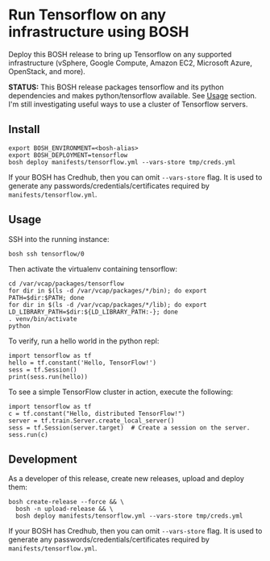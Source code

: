 # Run Tensorflow on any infrastructure using BOSH

Deploy this BOSH release to bring up Tensorflow on any supported infrastructure (vSphere, Google Compute, Amazon EC2, Microsoft Azure, OpenStack, and more).

**STATUS:** This BOSH release packages tensorflow and its python dependencies and makes python/tensorflow available. See [Usage](#usage) section. I'm still investigating useful ways to use a cluster of Tensorflow servers.

## Install

```
export BOSH_ENVIRONMENT=<bosh-alias>
export BOSH_DEPLOYMENT=tensorflow
bosh deploy manifests/tensorflow.yml --vars-store tmp/creds.yml
```

If your BOSH has Credhub, then you can omit `--vars-store` flag. It is used to generate any passwords/credentials/certificates required by `manifests/tensorflow.yml`.

## Usage

SSH into the running instance:

```
bosh ssh tensorflow/0
```

Then activate the virtualenv containing tensorflow:

```
cd /var/vcap/packages/tensorflow
for dir in $(ls -d /var/vcap/packages/*/bin); do export PATH=$dir:$PATH; done
for dir in $(ls -d /var/vcap/packages/*/lib); do export LD_LIBRARY_PATH=$dir:${LD_LIBRARY_PATH:-}; done
. venv/bin/activate
python
```

To verify, run a hello world in the python repl:

```
import tensorflow as tf
hello = tf.constant('Hello, TensorFlow!')
sess = tf.Session()
print(sess.run(hello))
```

To see a simple TensorFlow cluster in action, execute the following:

```
import tensorflow as tf
c = tf.constant("Hello, distributed TensorFlow!")
server = tf.train.Server.create_local_server()
sess = tf.Session(server.target)  # Create a session on the server.
sess.run(c)
```

## Development

As a developer of this release, create new releases, upload and deploy them:

```
bosh create-release --force && \
  bosh -n upload-release && \
  bosh deploy manifests/tensorflow.yml --vars-store tmp/creds.yml
```

If your BOSH has Credhub, then you can omit `--vars-store` flag. It is used to generate any passwords/credentials/certificates required by `manifests/tensorflow.yml`.
